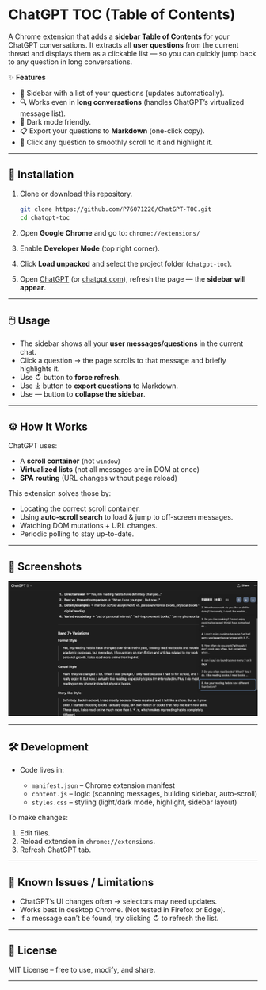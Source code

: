 # ChatGPT TOC (Table of Contents)

A Chrome extension that adds a **sidebar Table of Contents** for your ChatGPT conversations.
It extracts all **user questions** from the current thread and displays them as a clickable list — so you can quickly jump back to any question in long conversations.

✨ **Features**

* 📜 Sidebar with a list of your questions (updates automatically).
* 🔍 Works even in **long conversations** (handles ChatGPT’s virtualized message list).
* 🎨 Dark mode friendly.
* 📋 Export your questions to **Markdown** (one-click copy).
* 🎯 Click any question to smoothly scroll to it and highlight it.

---

## 🔧 Installation

1. Clone or download this repository.

   ```bash
   git clone https://github.com/P76071226/ChatGPT-TOC.git
   cd chatgpt-toc
   ```

2. Open **Google Chrome** and go to:
   `chrome://extensions/`

3. Enable **Developer Mode** (top right corner).

4. Click **Load unpacked** and select the project folder (`chatgpt-toc`).

5. Open [ChatGPT](https://chat.openai.com) (or [chatgpt.com](https://chatgpt.com)), refresh the page — the **sidebar will appear**.

---

## 🖱️ Usage

* The sidebar shows all your **user messages/questions** in the current chat.
* Click a question → the page scrolls to that message and briefly highlights it.
* Use ↻ button to **force refresh**.
* Use ⤓ button to **export questions** to Markdown.
* Use — button to **collapse the sidebar**.

---

## ⚙️ How It Works

ChatGPT uses:

* A **scroll container** (not `window`)
* **Virtualized lists** (not all messages are in DOM at once)
* **SPA routing** (URL changes without page reload)

This extension solves those by:

* Locating the correct scroll container.
* Using **auto-scroll search** to load & jump to off-screen messages.
* Watching DOM mutations + URL changes.
* Periodic polling to stay up-to-date.

---

## 📸 Screenshots

![Screenshot](./images/Screenshot.png)

---

## 🛠 Development

* Code lives in:

  * `manifest.json` – Chrome extension manifest
  * `content.js` – logic (scanning messages, building sidebar, auto-scroll)
  * `styles.css` – styling (light/dark mode, highlight, sidebar layout)

To make changes:

1. Edit files.
2. Reload extension in `chrome://extensions`.
3. Refresh ChatGPT tab.

---

## 🚧 Known Issues / Limitations

* ChatGPT’s UI changes often → selectors may need updates.
* Works best in desktop Chrome. (Not tested in Firefox or Edge).
* If a message can’t be found, try clicking ↻ to refresh the list.

---

## 📜 License

MIT License – free to use, modify, and share.

---

